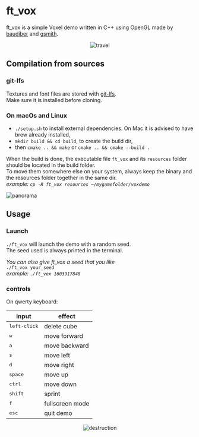 # ft_vox

ft_vox is a simple Voxel demo written in C++ using OpenGL made by [baudiber](https://github.com/baudiber) and [gsmith](https://github.com/guilhemSmith).

<center>

![travel](media/travel.gif)

</center>

## Compilation from sources
### git-lfs
Textures and font files are stored with [git-lfs](https://git-lfs.github.com/).  
Make sure it is installed before cloning.
### On macOs and Linux
* `./setup.sh` to install external dependencies. On Mac it is advised to have brew already installed,
* `mkdir build && cd build`, to create the build dir,
* then `cmake .. && make` or `cmake .. && cmake --build .`  

When the build is done, the executable file `ft_vox` and its `resources` folder should be located in the build folder.  
To move them somewhere else on your system, always keep the binary and the resources folder together in the same dir.  
_example: `cp -R ft_vox resources ~/mygamefolder/voxdemo`_

![panorama](media/panorama.gif)
## Usage  
### Launch
`./ft_vox` will launch the demo with a random seed.  
The seed used is always printed in the terminal.  

_You can also give ft_vox a seed that you like_     
`./ft_vox your_seed`   
_example: `./ft_vox 1603917848`_    

### controls

On qwerty keyboard: 
<center>

| input                 | effect          |
| --------------------- | --------------- |
| <kbd>left-click</kbd> | delete cube     |
| <kbd>w</kbd>          | move forward    |
| <kbd>a</kbd>          | move backward   |
| <kbd>s</kbd>          | move left       |
| <kbd>d</kbd>          | move right      |
| <kbd>space</kbd>      | move up         |
| <kbd>ctrl</kbd>       | move down       |
| <kbd>shift</kbd>      | sprint          |
| <kbd>f</kbd>          | fullscreen mode |
| <kbd>esc</kbd>        | quit demo       |

![destruction](media/destruction.gif)

</center>

